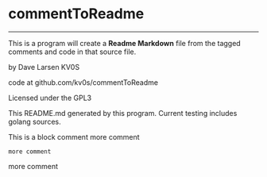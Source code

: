 # commentToReadme
---
This is a program will create a **Readme Markdown** file from the tagged comments and code in that source file.

by Dave Larsen KV0S

code at github.com/kv0s/commentToReadme

Licensed under the GPL3

This README.md generated by this program.  Current testing includes golang sources.


This is a block comment
more comment

    more comment

 more comment

